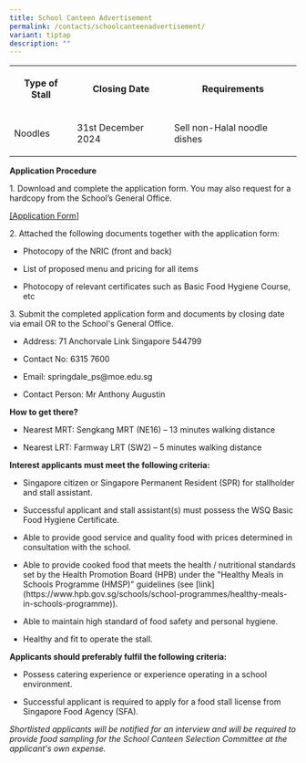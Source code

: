 ```yaml
---
title: School Canteen Advertisement
permalink: /contacts/schoolcanteenadvertisement/
variant: tiptap
description: ""
---
```

<p></p>
<table style="minWidth: 75px">
<colgroup>
<col>
<col>
<col>
</colgroup>
<tbody>
<tr>
<th rowspan="1" colspan="1">
<p>Type of Stall</p>
<p></p>
</th>
<th rowspan="1" colspan="1">
<p>Closing Date</p>
</th>
<th rowspan="1" colspan="1">
<p>Requirements</p>
</th>
</tr>
<tr>
<td rowspan="1" colspan="1">
<p>Noodles</p>
</td>
<td rowspan="1" colspan="1">
<p>31st December 2024</p>
</td>
<td rowspan="1" colspan="1">
<p>Sell non-Halal noodle dishes</p>
</td>
</tr>
</tbody>
</table>
<p></p>
<p><strong>Application Procedure</strong>
</p>
<p>1. Download and complete the application form. You may also request for
a hardcopy from the School’s General Office.</p>
<p><a href="/files/Application_Form_for_canteen.pdf" rel="noopener noreferrer nofollow" target="_blank">[Application Form]</a>
</p>
<p></p>
<p>2. Attached the following documents together with the application form:</p>
<ul data-tight="true" class="tight">
<li>
<p>Photocopy of the NRIC (front and back)</p>
</li>
<li>
<p>List of proposed menu and pricing for all items</p>
</li>
<li>
<p>Photocopy of relevant certificates such as Basic Food Hygiene Course,
etc</p>
</li>
</ul>
<p></p>
<p>3. Submit the completed application form and documents by closing date
via email OR to the School's General Office.</p>
<ul data-tight="true" class="tight">
<li>
<p>Address: 71 Anchorvale Link Singapore 544799&nbsp;</p>
</li>
<li>
<p>Contact No: 6315 7600&nbsp;&nbsp;</p>
</li>
<li>
<p>Email: <a rel="noopener noreferrer nofollow" target="_blank">springdale_ps@moe.edu.sg</a>
</p>
</li>
<li>
<p>Contact Person: Mr Anthony Augustin</p>
</li>
</ul>
<p></p>
<p><strong>How to get there?</strong>
</p>
<ul data-tight="true" class="tight">
<li>
<p>Nearest MRT: Sengkang MRT (NE16) – 13 minutes walking distance</p>
</li>
<li>
<p>Nearest LRT: Farmway LRT (SW2) – 5 minutes walking distance</p>
</li>
</ul>
<p></p>
<p><strong>Interest applicants must meet the following criteria:</strong>
</p>
<ul data-tight="true" class="tight">
<li>
<p>Singapore citizen or Singapore Permanent Resident (SPR) for stallholder
and stall assistant.</p>
</li>
<li>
<p>Successful applicant and stall assistant(s) must possess the WSQ Basic
Food Hygiene Certificate.</p>
</li>
<li>
<p>Able to provide good service and quality food with prices determined in
consultation with the school.</p>
</li>
<li>
<p>Able to provide cooked food that meets the health / nutritional standards
set by the Health Promotion Board (HPB) under the "Healthy Meals in Schools
Programme (HMSP)" guidelines (see [link](<a rel="noopener noreferrer nofollow" target="_blank">https://www.hpb.gov.sg/schools/school-programmes/healthy-meals-in-schools-programme</a>)).</p>
</li>
<li>
<p>Able to maintain high standard of food safety and personal hygiene.</p>
</li>
<li>
<p>Healthy and fit to operate the stall.</p>
</li>
</ul>
<p><strong>Applicants should preferably fulfil the following criteria:</strong>
</p>
<ul data-tight="true" class="tight">
<li>
<p>Possess catering experience or experience operating in a school environment.</p>
</li>
<li>
<p>Successful applicant is required to apply for a food stall license from
Singapore Food Agency (SFA).</p>
</li>
</ul>
<p></p>
<p><em>Shortlisted applicants will be notified for an interview and will be required to provide food sampling for the School Canteen Selection Committee at the applicant's own expense.</em>
</p>